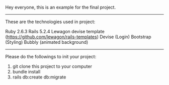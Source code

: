 Hey everyone, this is an example for the final project. 

---------

These are the technologies used in project:

Ruby 2.6.3
Rails 5.2.4
Lewagon devise template (https://github.com/lewagon/rails-templates)
Devise (Login)
Bootstrap (Styling)
Bubbly (animated background)

---------

Please do the followings to init your project:

1) git clone this project to your computer
2) bundle install
3) rails db:create db:migrate
